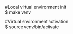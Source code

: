 #Local virtual environment init  
$ make venv

#Virtual environment activation  
$ source venv/bin/activate